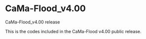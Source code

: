 # CaMa-Flood_v4.00
CaMa-Flood_v4.00 release

This is the codes included in the CaMa-Flood v4.00 public release.